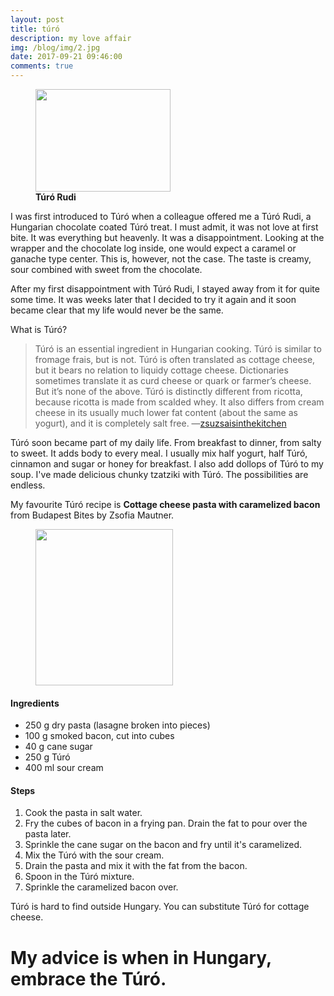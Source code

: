 ```yaml
---
layout: post
title: túró
description: my love affair
img: /blog/img/2.jpg
date: 2017-09-21 09:46:00
comments: true
---
```


<figure class="col one right" >
	<img src="/blog/img/turorudi.jpg" width="216" height="164">
	<figcaption>
		<b>Túró Rudi</b>
	</figcaption>
</figure>

I was first introduced to Túró when a colleague offered me a Túró Rudi, a Hungarian chocolate coated Túró treat. I must admit, it was not love at first bite. It was everything but heavenly. It was a disappointment. Looking at the wrapper and the chocolate log inside, one would expect a caramel or ganache type center. This is, however, not the case. The taste is creamy, sour combined with sweet from the chocolate. 

After my first disappointment with Túró Rudi, I stayed away from it for quite some time. It was weeks later that I decided to try it again and it soon became clear that my life would never be the same.

What is Túró? 

<blockquote>
Túró is an essential ingredient in Hungarian cooking. Túró is similar to fromage frais, but is not. Túró is often translated as cottage cheese, but it bears no relation to liquidy cottage cheese. Dictionaries sometimes translate it as curd cheese or quark or farmer’s cheese. But it’s none of the above. Túró is distinctly different from ricotta, because ricotta is made from scalded whey. It also differs from cream cheese in its usually much lower fat content (about the same as yogurt), and it is completely salt free.
	—<a href="http://zsuzsaisinthekitchen.blogspot.hu/2009/01/hungarian-curd-cheese-tur.html">zsuzsaisinthekitchen</a> 
</blockquote>

Túró soon became part of my daily life. From breakfast to dinner, from salty to sweet. It adds body to every meal. I usually mix half yogurt, half Túró, cinnamon and sugar or honey for breakfast. I also add dollops of Túró to my soup. I've made delicious chunky tzatziki with Túró. The possibilities are endless. 

My favourite Túró recipe is <b>Cottage cheese pasta with caramelized bacon</b> from Budapest Bites by Zsofia Mautner.


<figure class="col one right" >
	<img src="/blog/img/pasta.jpg" width="220" height="250">
</figure>

#### Ingredients
<ul>
	<li>250 g dry pasta (lasagne broken into pieces)</li>
	<li>100 g smoked bacon, cut into cubes</li>
	<li>40 g cane sugar</li>
	<li>250 g Túró</li>
	<li>400 ml sour cream</li>
</ul>

#### Steps
1. Cook the pasta in salt water.
2. Fry the cubes of bacon in a frying pan. Drain the fat to pour over the pasta later.
3. Sprinkle the cane sugar on the bacon and fry until it's caramelized.
4. Mix the Túró with the sour cream.
5. Drain the pasta and mix it with the fat from the bacon.
6. Spoon in the Túró mixture.
7. Sprinkle the caramelized bacon over.

Túró is hard to find outside Hungary. You can substitute Túró for cottage cheese. 

# My advice is when in Hungary, embrace the Túró.
<br/>
